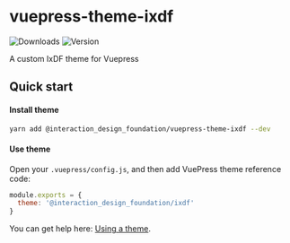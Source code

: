 # vuepress-theme-ixdf

<img src="https://img.shields.io/npm/dt/@interaction_design_foundation/vuepress-theme-ixdf?style=flat-square" alt="Downloads">
<img src="https://img.shields.io/github/package-json/v/InteractionDesignFoundation/vuepress-theme-ixdf?style=flat-square" alt="Version">

A custom IxDF theme for Vuepress
## Quick start

#### Install theme

```sh
yarn add @interaction_design_foundation/vuepress-theme-ixdf --dev
```

#### Use theme

Open your `.vuepress/config.js`, and then add VuePress theme reference code:
```js
module.exports = {
  theme: '@interaction_design_foundation/ixdf'
}
```
You can get help here: [Using a theme](https://vuepress.vuejs.org/theme/using-a-theme.html#theme-shorthand).